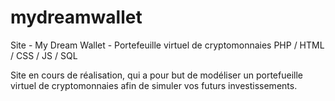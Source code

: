 # mydreamwallet
Site - My Dream Wallet - Portefeuille virtuel de cryptomonnaies PHP / HTML / CSS / JS / SQL

Site en cours de réalisation, qui a pour but de modéliser un portefueille virtuel de cryptomonnaies afin de simuler vos futurs investissements. 
